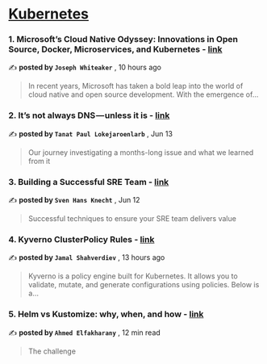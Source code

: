 
<h1><a href=https://medium.com/tag/kubernetes/recommended target="_blank" rel="noopener noreferrer">Kubernetes</a></h1>
<h3>1. Microsoft’s Cloud Native Odyssey: Innovations in Open Source, Docker, Microservices, and Kubernetes - <a href=https://medium.com/@josephsims1/microsofts-cloud-native-odyssey-innovations-in-open-source-docker-microservices-and-kubernetes-743a2efb1725?source=tag_recommended_feed---------0-84----------kubernetes----------0f3d5a73_4bd5_43c6_af5f_e0af14a20d3c------- target="_blank" rel="noopener noreferrer">link</a></h3>

✍️ **posted by `Joseph Whiteaker`** <date> , 10 hours ago</date>

<blockquote>In recent years, Microsoft has taken a bold leap into the world of cloud native and open source development. With the emergence of…</blockquote>

<h3>2. It’s not always DNS — unless it is - <a href=https://medium.com/adevinta-tech-blog/its-not-always-dns-unless-it-is-16858df17d3f?source=tag_recommended_feed---------1-107----------kubernetes----------0f3d5a73_4bd5_43c6_af5f_e0af14a20d3c------- target="_blank" rel="noopener noreferrer">link</a></h3>

✍️ **posted by `Tanat Paul Lokejaroenlarb`** <date> , Jun 13</date>

<blockquote>Our journey investigating a months-long issue and what we learned from it</blockquote>

<h3>3. Building a Successful SRE Team - <a href=https://medium.com/@hans.knechtions/building-a-successful-sre-team-283232bc2694?source=tag_recommended_feed---------2-85----------kubernetes----------0f3d5a73_4bd5_43c6_af5f_e0af14a20d3c------- target="_blank" rel="noopener noreferrer">link</a></h3>

✍️ **posted by `Sven Hans Knecht`** <date> , Jun 12</date>

<blockquote>Successful techniques to ensure your SRE team delivers value</blockquote>

<h3>4. Kyverno ClusterPolicy Rules - <a href=https://medium.com/@jamalshahverdiev/kyverno-clusterpolicy-rules-89fa1bd42c36?source=tag_recommended_feed---------3-84----------kubernetes----------0f3d5a73_4bd5_43c6_af5f_e0af14a20d3c------- target="_blank" rel="noopener noreferrer">link</a></h3>

✍️ **posted by `Jamal Shahverdiev`** <date> , 13 hours ago</date>

<blockquote>Kyverno is a policy engine built for Kubernetes. It allows you to validate, mutate, and generate configurations using policies. Below is a…</blockquote>

<h3>5. Helm vs Kustomize: why, when, and how - <a href=https://medium.com/@elfakharany/helm-vs-kustomize-why-when-and-how-5d5ba0f80234?source=tag_recommended_feed---------4-107----------kubernetes----------0f3d5a73_4bd5_43c6_af5f_e0af14a20d3c------- target="_blank" rel="noopener noreferrer">link</a></h3>

✍️ **posted by `Ahmed Elfakharany`** <date> , 12 min read</date>

<blockquote>The challenge</blockquote>

